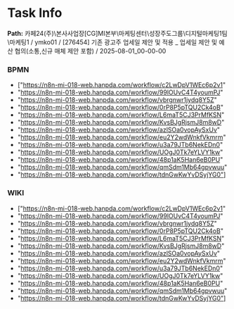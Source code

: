 # Task Info

**Path:** 카페24(주)\본사사업장\[CG]MI본부\마케팅센터\성장주도그룹\디지털마케팅1팀\마케팅1 / ymko01 / [276454] 기존 광고주 업세일 제안 및 적용 _ 업세일 제안 및 예산 협의(소통,신규 매체 제안 포함) / 2025-08-01_00-00-00

### BPMN
- ["https://n8n-mi-018-web.hanpda.com/workflow/c2LwDpV1WEc6p2v1"
- "https://n8n-mi-018-web.hanpda.com/workflow/99lOUvC4T4youmPJ"
- "https://n8n-mi-018-web.hanpda.com/workflow/vbrgnwr1jydq8Y5Z"
- "https://n8n-mi-018-web.hanpda.com/workflow/0rP8P5pTQU2Ck4oB"
- "https://n8n-mi-018-web.hanpda.com/workflow/L6maT5CJ3PrMfKSN"
- "https://n8n-mi-018-web.hanpda.com/workflow/KvsBJgRjsmJ8m8wD"
- "https://n8n-mi-018-web.hanpda.com/workflow/azlSOa0vopAySxUv"
- "https://n8n-mi-018-web.hanpda.com/workflow/eu2Y2wdWnkfVkmrm"
- "https://n8n-mi-018-web.hanpda.com/workflow/u3a79JTb6NekEDn0"
- "https://n8n-mi-018-web.hanpda.com/workflow/UOgJ0Tk7eYLVY1kw"
- "https://n8n-mi-018-web.hanpda.com/workflow/48p1aK5Han6eB0PU"
- "https://n8n-mi-018-web.hanpda.com/workflow/qmSdm1Mb64gpvwuu"
- "https://n8n-mi-018-web.hanpda.com/workflow/tdnGwKwYvDSyjYG0"]

### WIKI
- ["https://n8n-mi-018-web.hanpda.com/workflow/c2LwDpV1WEc6p2v1"
- "https://n8n-mi-018-web.hanpda.com/workflow/99lOUvC4T4youmPJ"
- "https://n8n-mi-018-web.hanpda.com/workflow/vbrgnwr1jydq8Y5Z"
- "https://n8n-mi-018-web.hanpda.com/workflow/0rP8P5pTQU2Ck4oB"
- "https://n8n-mi-018-web.hanpda.com/workflow/L6maT5CJ3PrMfKSN"
- "https://n8n-mi-018-web.hanpda.com/workflow/KvsBJgRjsmJ8m8wD"
- "https://n8n-mi-018-web.hanpda.com/workflow/azlSOa0vopAySxUv"
- "https://n8n-mi-018-web.hanpda.com/workflow/eu2Y2wdWnkfVkmrm"
- "https://n8n-mi-018-web.hanpda.com/workflow/u3a79JTb6NekEDn0"
- "https://n8n-mi-018-web.hanpda.com/workflow/UOgJ0Tk7eYLVY1kw"
- "https://n8n-mi-018-web.hanpda.com/workflow/48p1aK5Han6eB0PU"
- "https://n8n-mi-018-web.hanpda.com/workflow/qmSdm1Mb64gpvwuu"
- "https://n8n-mi-018-web.hanpda.com/workflow/tdnGwKwYvDSyjYG0"]

